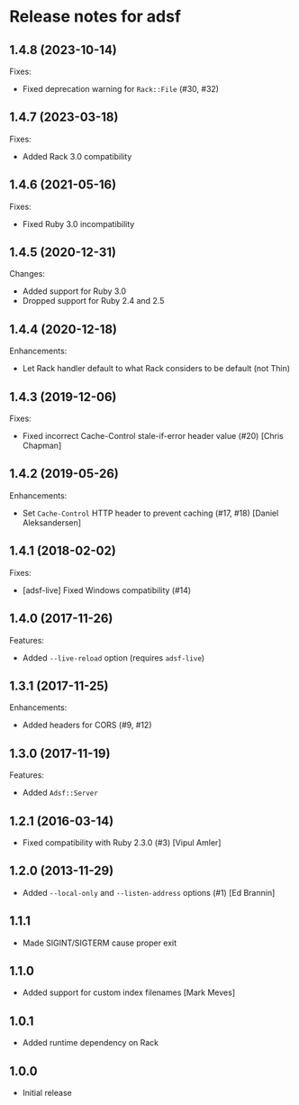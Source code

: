 # Release notes for adsf

## 1.4.8 (2023-10-14)

Fixes:

* Fixed deprecation warning for `Rack::File` (#30, #32)

## 1.4.7 (2023-03-18)

Fixes:

* Added Rack 3.0 compatibility

## 1.4.6 (2021-05-16)

Fixes:

* Fixed Ruby 3.0 incompatibility

## 1.4.5 (2020-12-31)

Changes:

* Added support for Ruby 3.0
* Dropped support for Ruby 2.4 and 2.5

## 1.4.4 (2020-12-18)

Enhancements:

* Let Rack handler default to what Rack considers to be default (not Thin)

## 1.4.3 (2019-12-06)

Fixes:

* Fixed incorrect Cache-Control stale-if-error header value (#20) [Chris Chapman]

## 1.4.2 (2019-05-26)

Enhancements:

* Set `Cache-Control` HTTP header to prevent caching (#17, #18) [Daniel Aleksandersen]

## 1.4.1 (2018-02-02)

Fixes:

* [adsf-live] Fixed Windows compatibility (#14)

## 1.4.0 (2017-11-26)

Features:

* Added `--live-reload` option (requires `adsf-live`)

## 1.3.1 (2017-11-25)

Enhancements:

* Added headers for CORS (#9, #12)

## 1.3.0 (2017-11-19)

Features:

* Added `Adsf::Server`

## 1.2.1 (2016-03-14)

* Fixed compatibility with Ruby 2.3.0 (#3) [Vipul Amler]

## 1.2.0 (2013-11-29)

* Added `--local-only` and `--listen-address` options (#1) [Ed Brannin]

## 1.1.1

* Made SIGINT/SIGTERM cause proper exit

## 1.1.0

* Added support for custom index filenames [Mark Meves]

## 1.0.1

* Added runtime dependency on Rack

## 1.0.0

* Initial release
